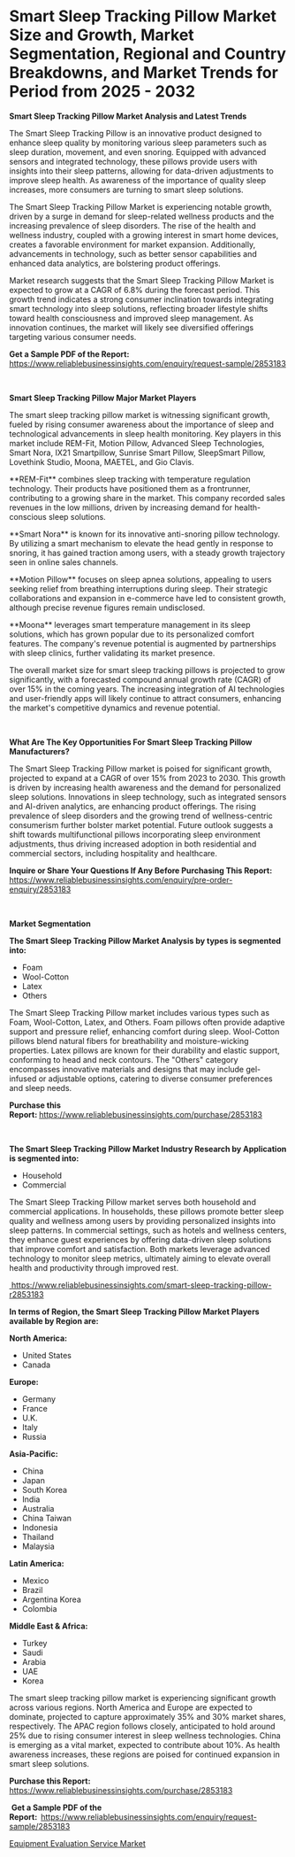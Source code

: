 <p><h1>Smart Sleep Tracking Pillow Market Size and Growth, Market Segmentation, Regional and Country Breakdowns, and Market Trends for Period from 2025 -  2032</h1></p><p><strong>Smart Sleep Tracking Pillow Market Analysis and Latest Trends</strong></p>
<p><p>The Smart Sleep Tracking Pillow is an innovative product designed to enhance sleep quality by monitoring various sleep parameters such as sleep duration, movement, and even snoring. Equipped with advanced sensors and integrated technology, these pillows provide users with insights into their sleep patterns, allowing for data-driven adjustments to improve sleep health. As awareness of the importance of quality sleep increases, more consumers are turning to smart sleep solutions.</p><p>The Smart Sleep Tracking Pillow Market is experiencing notable growth, driven by a surge in demand for sleep-related wellness products and the increasing prevalence of sleep disorders. The rise of the health and wellness industry, coupled with a growing interest in smart home devices, creates a favorable environment for market expansion. Additionally, advancements in technology, such as better sensor capabilities and enhanced data analytics, are bolstering product offerings.</p><p>Market research suggests that the Smart Sleep Tracking Pillow Market is expected to grow at a CAGR of 6.8% during the forecast period. This growth trend indicates a strong consumer inclination towards integrating smart technology into sleep solutions, reflecting broader lifestyle shifts toward health consciousness and improved sleep management. As innovation continues, the market will likely see diversified offerings targeting various consumer needs.</p></p>
<p><strong>Get a Sample PDF of the Report:&nbsp;</strong> <a href="https://www.reliablebusinessinsights.com/enquiry/request-sample/2853183?utm_campaign=2111&utm_medium=2&utm_source=Github&utm_content=ia&utm_term=11032025&utm_id=smart-sleep-tracking-pillow">https://www.reliablebusinessinsights.com/enquiry/request-sample/2853183</a></p>
<p>&nbsp;</p>
<p><strong>Smart Sleep Tracking Pillow Major Market Players</strong></p>
<p><p>The smart sleep tracking pillow market is witnessing significant growth, fueled by rising consumer awareness about the importance of sleep and technological advancements in sleep health monitoring. Key players in this market include REM-Fit, Motion Pillow, Advanced Sleep Technologies, Smart Nora, IX21 Smartpillow, Sunrise Smart Pillow, SleepSmart Pillow, Lovethink Studio, Moona, MAETEL, and Gio Clavis.</p><p>**REM-Fit** combines sleep tracking with temperature regulation technology. Their products have positioned them as a frontrunner, contributing to a growing share in the market. This company recorded sales revenues in the low millions, driven by increasing demand for health-conscious sleep solutions.</p><p>**Smart Nora** is known for its innovative anti-snoring pillow technology. By utilizing a smart mechanism to elevate the head gently in response to snoring, it has gained traction among users, with a steady growth trajectory seen in online sales channels.</p><p>**Motion Pillow** focuses on sleep apnea solutions, appealing to users seeking relief from breathing interruptions during sleep. Their strategic collaborations and expansion in e-commerce have led to consistent growth, although precise revenue figures remain undisclosed.</p><p>**Moona** leverages smart temperature management in its sleep solutions, which has grown popular due to its personalized comfort features. The company's revenue potential is augmented by partnerships with sleep clinics, further validating its market presence.</p><p>The overall market size for smart sleep tracking pillows is projected to grow significantly, with a forecasted compound annual growth rate (CAGR) of over 15% in the coming years. The increasing integration of AI technologies and user-friendly apps will likely continue to attract consumers, enhancing the market's competitive dynamics and revenue potential.</p></p>
<p>&nbsp;</p>
<p><strong>What Are The Key Opportunities For Smart Sleep Tracking Pillow Manufacturers?</strong></p>
<p><p>The Smart Sleep Tracking Pillow market is poised for significant growth, projected to expand at a CAGR of over 15% from 2023 to 2030. This growth is driven by increasing health awareness and the demand for personalized sleep solutions. Innovations in sleep technology, such as integrated sensors and AI-driven analytics, are enhancing product offerings. The rising prevalence of sleep disorders and the growing trend of wellness-centric consumerism further bolster market potential. Future outlook suggests a shift towards multifunctional pillows incorporating sleep environment adjustments, thus driving increased adoption in both residential and commercial sectors, including hospitality and healthcare.</p></p>
<p><strong>Inquire or Share Your Questions If Any Before Purchasing This Report:</strong> <a href="https://www.reliablebusinessinsights.com/enquiry/pre-order-enquiry/2853183?utm_campaign=2111&utm_medium=2&utm_source=Github&utm_content=ia&utm_term=11032025&utm_id=smart-sleep-tracking-pillow">https://www.reliablebusinessinsights.com/enquiry/pre-order-enquiry/2853183</a></p>
<p>&nbsp;</p>
<p><strong>Market Segmentation</strong></p>
<p><strong>The Smart Sleep Tracking Pillow Market Analysis by types is segmented into:</strong></p>
<p><ul><li>Foam</li><li>Wool-Cotton</li><li>Latex</li><li>Others</li></ul></p>
<p><p>The Smart Sleep Tracking Pillow market includes various types such as Foam, Wool-Cotton, Latex, and Others. Foam pillows often provide adaptive support and pressure relief, enhancing comfort during sleep. Wool-Cotton pillows blend natural fibers for breathability and moisture-wicking properties. Latex pillows are known for their durability and elastic support, conforming to head and neck contours. The "Others" category encompasses innovative materials and designs that may include gel-infused or adjustable options, catering to diverse consumer preferences and sleep needs.</p></p>
<p><strong>Purchase this Report:&nbsp;</strong><a href="https://www.reliablebusinessinsights.com/purchase/2853183?utm_campaign=2111&utm_medium=2&utm_source=Github&utm_content=ia&utm_term=11032025&utm_id=smart-sleep-tracking-pillow">https://www.reliablebusinessinsights.com/purchase/2853183</a></p>
<p>&nbsp;</p>
<p><strong>The Smart Sleep Tracking Pillow Market Industry Research by Application is segmented into:</strong></p>
<p><ul><li>Household</li><li>Commercial</li></ul></p>
<p><p>The Smart Sleep Tracking Pillow market serves both household and commercial applications. In households, these pillows promote better sleep quality and wellness among users by providing personalized insights into sleep patterns. In commercial settings, such as hotels and wellness centers, they enhance guest experiences by offering data-driven sleep solutions that improve comfort and satisfaction. Both markets leverage advanced technology to monitor sleep metrics, ultimately aiming to elevate overall health and productivity through improved rest.</p></p>
<p><a href="https://www.reliablebusinessinsights.com/smart-sleep-tracking-pillow-r2853183?utm_campaign=2111&utm_medium=2&utm_source=Github&utm_content=ia&utm_term=11032025&utm_id=smart-sleep-tracking-pillow">&nbsp;https://www.reliablebusinessinsights.com/smart-sleep-tracking-pillow-r2853183</a></p>
<p><strong>In terms of Region, the Smart Sleep Tracking Pillow Market Players available by Region are:</strong></p>
<p>
    <p> <strong> North America: </strong>
        <ul>
            <li>United States</li>
            <li>Canada</li>
        </ul>
        </p> 
    <p> <strong> Europe: </strong>
        <ul>
            <li>Germany</li>
            <li>France</li>
            <li>U.K.</li>
            <li>Italy</li>
            <li>Russia</li>
        </ul>
        </p> 
    <p> <strong> Asia-Pacific: </strong>
        <ul>
            <li>China</li>
            <li>Japan</li>
            <li>South Korea</li>
            <li>India</li>
            <li>Australia</li>
            <li>China Taiwan</li>
            <li>Indonesia</li>
            <li>Thailand</li>
            <li>Malaysia</li>
        </ul>
        </p> 
    <p> <strong> Latin America: </strong>
        <ul>
            <li>Mexico</li>
            <li>Brazil</li>
            <li>Argentina Korea</li>
            <li>Colombia</li>
        </ul>
        </p> 
    <p> <strong> Middle East & Africa: </strong>
        <ul>
            <li>Turkey</li>
            <li>Saudi</li>
            <li>Arabia</li>
            <li>UAE</li>
            <li>Korea</li>
        </ul>
    </p>
    </p>
<p><p>The smart sleep tracking pillow market is experiencing significant growth across various regions. North America and Europe are expected to dominate, projected to capture approximately 35% and 30% market shares, respectively. The APAC region follows closely, anticipated to hold around 25% due to rising consumer interest in sleep wellness technologies. China is emerging as a vital market, expected to contribute about 10%. As health awareness increases, these regions are poised for continued expansion in smart sleep solutions.</p></p>
<p><strong>Purchase this Report: </strong><a href="https://www.reliablebusinessinsights.com/purchase/2853183?utm_campaign=2111&utm_medium=2&utm_source=Github&utm_content=ia&utm_term=11032025&utm_id=smart-sleep-tracking-pillow">https://www.reliablebusinessinsights.com/purchase/2853183</a></p>
<p>&nbsp;<strong>Get a Sample PDF of the Report:&nbsp;&nbsp;</strong><a href="https://www.reliablebusinessinsights.com/enquiry/request-sample/2853183?utm_campaign=2111&utm_medium=2&utm_source=Github&utm_content=ia&utm_term=11032025&utm_id=smart-sleep-tracking-pillow">https://www.reliablebusinessinsights.com/enquiry/request-sample/2853183</a></p>
<p><strong></strong></p>
<p><p><a href="https://github.com/thapabylers2/Market-Research-Report-List-1/blob/main/equipment-evaluation-service-market.md?utm_campaign=2111&utm_medium=2&utm_source=Github&utm_content=ia&utm_term=11032025&utm_id=smart-sleep-tracking-pillow">Equipment Evaluation Service Market</a></p></p>